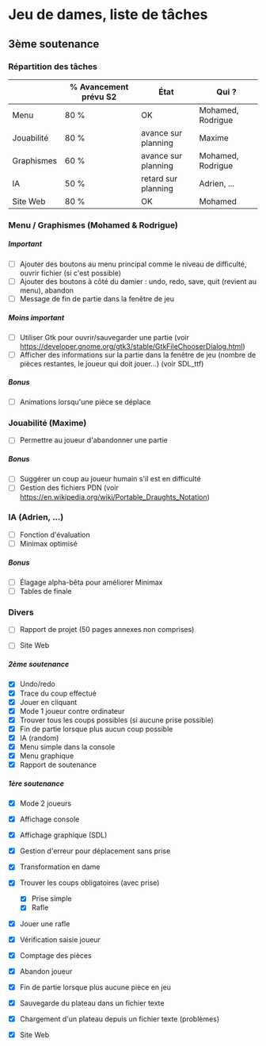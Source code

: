 # Jeu de dames, liste de tâches

## 3ème soutenance

### Répartition des tâches

|  | % Avancement prévu S2 | État | Qui ? | 
| ------ | ------ | ----- | ---- |
| Menu | 80 % | OK | Mohamed, Rodrigue |
| Jouabilité | 80 % |avance sur planning| Maxime | 
| Graphismes | 60 % |avance sur planning| Mohamed, Rodrigue |
| IA | 50 % |retard sur planning | Adrien, ... |
| Site Web | 80 % |OK| Mohamed 

### Menu / Graphismes (Mohamed & Rodrigue)

##### Important

- [ ] Ajouter des boutons au menu principal comme le niveau de difficulté, ouvrir fichier (si c'est possible)
- [ ] Ajouter des boutons à côté du damier : undo, redo, save, quit (revient au menu), abandon
- [ ] Message de fin de partie dans la fenêtre de jeu

##### Moins important

- [ ] Utiliser Gtk pour ouvrir/sauvegarder une partie 
(voir https://developer.gnome.org/gtk3/stable/GtkFileChooserDialog.html)
- [ ] Afficher des informations sur la partie dans la fenêtre de jeu (nombre de pièces restantes, le joueur qui doit jouer...)
(voir SDL_ttf)

##### Bonus
- [ ] Animations lorsqu'une pièce se déplace

### Jouabilité (Maxime)

- [ ] Permettre au joueur d'abandonner une partie

##### Bonus

- [ ] Suggérer un coup au joueur humain s'il est en difficulté
- [ ] Gestion des fichiers PDN (voir https://en.wikipedia.org/wiki/Portable_Draughts_Notation)

### IA (Adrien, ...)

- [ ] Fonction d'évaluation
- [ ] Minimax optimisé

##### Bonus

- [ ] Élagage alpha-bêta pour améliorer Minimax
- [ ] Tables de finale

### Divers

- [ ] Rapport de projet (50 pages annexes non comprises)
- [ ] Site Web


##### 2ème soutenance
- [x] Undo/redo
- [x] Trace du coup effectué
- [x] Jouer en cliquant
- [x] Mode 1 joueur contre ordinateur
- [x] Trouver tous les coups possibles (si aucune prise possible)
- [x] Fin de partie lorsque plus aucun coup possible
- [x] IA (random)
- [x] Menu simple dans la console
- [x] Menu graphique
- [x] Rapport de soutenance

##### 1ère soutenance
- [x] Mode 2 joueurs

- [x] Affichage console
- [x] Affichage graphique (SDL)

- [x] Gestion d'erreur pour déplacement sans prise
- [x] Transformation en dame

- [x] Trouver les coups obligatoires (avec prise)
    - [x] Prise simple
    - [x] Rafle
- [x] Jouer une rafle
- [x] Vérification saisie joueur

- [x] Comptage des pièces
- [x] Abandon joueur
- [x] Fin de partie lorsque plus aucune pièce en jeu

- [x] Sauvegarde du plateau dans un fichier texte
- [x] Chargement d'un plateau depuis un fichier texte (problèmes)

- [x] Site Web
